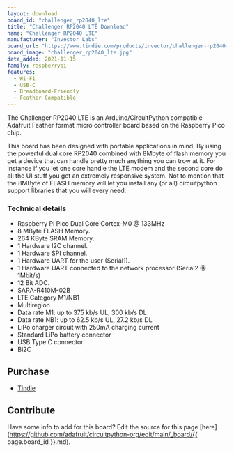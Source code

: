 ```yaml
---
layout: download
board_id: "challenger_rp2040_lte"
title: "Challenger RP2040 LTE Download"
name: "Challenger RP2040 LTE"
manufacturer: "Invector Labs"
board_url: "https://www.tindie.com/products/invector/challenger-rp2040-lte/"
board_image: "challenger_rp2040_lte.jpg"
date_added: 2021-11-15
family: raspberrypi
features:
  - Wi-Fi
  - USB-C
  - Breadboard-Friendly
  - Feather-Compatible
---
```


The Challenger RP2040 LTE is an Arduino/CircuitPython compatible Adafruit Feather format micro controller board based on the Raspberry Pico chip.

This board has been designed with portable applications in mind. By using the powerful dual core RP2040 combined with 8Mbyte of flash memory you get a device that can handle pretty much anything you can trow at it. For instance if you let one core handle the LTE modem and the second core do all the UI stuff you get an extremely responsive system. Not to mention that the 8MByte of FLASH memory will let you install any (or all) circuitpython support libraries that you will every need.

### Technical details

- Raspberry Pi Pico Dual Core Cortex-M0 @ 133MHz
- 8 MByte FLASH Memory.
- 264 KByte SRAM Memory.
- 1 Hardware I2C channel.
- 1 Hardware SPI channel.
- 1 Hardware UART for the user (Serial1).
- 1 Hardware UART connected to the network processor (Serial2 @ 1Mbit/s)
- 12 Bit ADC.
- SARA-R410M-02B
- LTE Category M1/NB1
- Multiregion
- Data rate M1: up to 375 kb/s UL, 300 kb/s DL
- Data rate NB1: up to 62.5 kb/s UL, 27.2 kb/s DL
- LiPo charger circuit with 250mA charging current
- Standard LiPo battery connector
- USB Type C connector
- Bi2C


## Purchase
* [Tindie](https://www.tindie.com/products/invector/challenger-rp2040-lte/)


## Contribute

Have some info to add for this board? Edit the source for this page [here](https://github.com/adafruit/circuitpython-org/edit/main/_board/{{ page.board_id }}.md).
